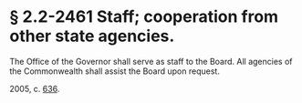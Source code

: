 # § 2.2-2461 Staff; cooperation from other state agencies.

<p>The Office of the Governor shall serve as staff to the Board. All agencies of the Commonwealth shall assist the Board upon request.</p><p>2005, c. <a href='http://lis.virginia.gov/cgi-bin/legp604.exe?051+ful+CHAP0636'>636</a>.</p>